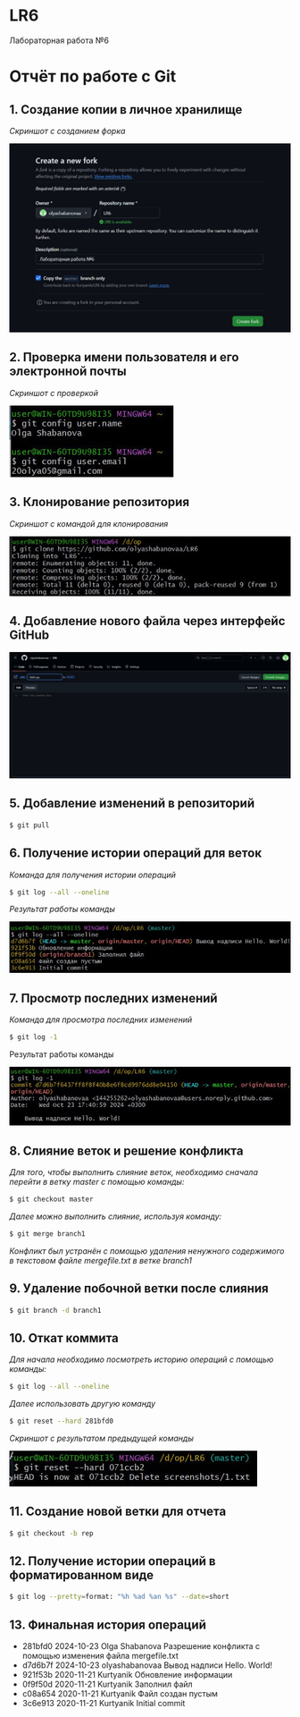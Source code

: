 # LR6
Лабораторная работа №6

# Отчёт по работе с Git

## 1. Создание копии в личное хранилище 
*Скриншот с созданием форка*  


![Скриншот форка](screenshots/1.jpg)

## 2. Проверка имени пользователя и его электронной почты
*Скриншот с проверкой*


![Проверка имени пользователя и почты](screenshots/2.jpg)

## 3. Клонирование репозитория
*Скриншот с командой для клонирования*


![Клонирование репозитория](screenshots/4.jpg)

## 4. Добавление нового файла через интерфейс GitHub
![Добавление файла lab6.cpp](screenshots/3.jpg)

## 5. Добавление изменений в репозиторий
```bash
$ git pull
```

## 6. Получение истории операций для веток
*Команда для получения истории операций*


```bash
$ git log --all --oneline
```
*Результат работы команды*


![Скриншот с историей операций](screenshots/5.jpg)

## 7. Просмотр последних изменений
*Команда для просмотра последних изменений*


```bash
$ git log -1
```
Результат работы команды


![Скриншот с последними изменениями](screenshots/6.jpg)

## 8. Слияние веток и решение конфликта
*Для того, чтобы выполнить слияние веток, необходимо сначала перейти в ветку master с помощью команды:*


```bash
$ git checkout master
```
*Далее можно выполнить слияние, используя команду:*


```bash
$ git merge branch1
```


*Конфликт был устранён с помощью удаления ненужного содержимого в текстовом файле mergefile.txt в ветке branch1*


## 9. Удаление побочной ветки после слияния
```bash
$ git branch -d branch1
```

## 10. Откат коммита
*Для начала необходимо посмотреть историю операций с помощью команды:*


```bash
$ git log --all --oneline
```
*Далее использовать другую команду*


```bash
$ git reset --hard 281bfd0
```

*Скриншот с результатом предыдущей команды*


![Скриншот с откатом коммита](screenshots/7.jpg)

## 11. Создание новой ветки для отчета
```bash
$ git checkout -b rep
```

## 12. Получение истории операций в форматированном виде
```bash
$ git log --pretty=format: "%h %ad %an %s" --date=short
```

## 13. Финальная история операций
+ 281bfd0 2024-10-23 Olga Shabanova Разрешение конфликта с помощью изменения файла mergefile.txt
+ d7d6b7f 2024-10-23 olyashabanovaa Вывод надписи Hello. World!
+ 921f53b 2020-11-21 Kurtyanik Обновление информации
+ 0f9f50d 2020-11-21 Kurtyanik Заполнил файл
+ c08a654 2020-11-21 Kurtyanik Файл создан пустым
+ 3c6e913 2020-11-21 Kurtyanik Initial commit



